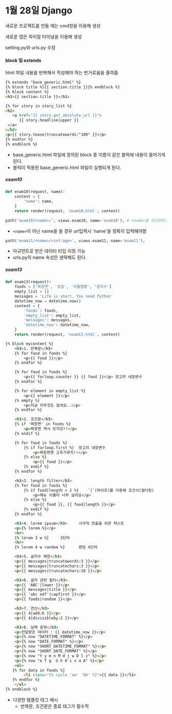 # 1월 28일 Django

새로운 프로젝트를 만들 때는 cmd창을 이용해 생성

새로운 앱은 파이참 터미널을 이용해 생성

setting.py와 urls.py 수정





#### block 및 extends

html 파일 내용을 반복해서 작성해야 하는 번거로움을 줄여줌

```html
{% extends "base_generic.html" %}
{% block title %}{{ section.title }}{% endblock %}
{% block content %}
<h1>{{ section.title }}</h1>

{% for story in story_list %}
<h2>
   <a href="{{ story.get_absolute_url }}">
      {{ story.headline|upper }}
 </a>
</h2>
<p>{{ story.tease|truncatewords:"100" }}</p>
{% endfor %}
{% endblock %}

```

- base_generic.html 파일에 정의된 block 중 이름이 같은 블럭에 내용이 들어가게 된다.
- 블럭이 적용된 base_generic.html 파일이 실행되게 된다.





##### exam10

```python
def exam10(request, name):
    context = {
        'name': name,
    }
    return render(request, 'exam10.html', context)
    
path('exam10/<name>/', views.exam10, name='exam10'), # <name>을 아규먼트로 사용
```

- `<name>`이 아닌 name을 쓸 경우 url입력시 'name'을 정확히 입력해야함

```python
path('exam11/<name>/<int:age>', views.exam11, name='exam11'),
```

- 아규먼트로 받은 데이터 타입 지정 가능
- urls.py의 name 속성은 생략해도 된다.



##### exam13

```python
def exam13(request):
    foods = ['짜장면', '초밥', '차돌짬뽕', '콩국수']
    empty_list = []
    messages = 'Life is short, You need Python'
    datetime_now = datetime.now()
    context = {
        'foods': foods,
        'empty_list': empty_list,
        'messages': messages,
        'datetime_now': datetime_now,
    }
    return render(request, 'exam13.html', context)
```

```html
{% block mycontent %}
    <h3>1. 반복문</h3>
    {% for food in foods %}
        <p>{{ food }}</p>
    {% endfor %}

    {% for food in foods %}
        <p>{{ forloop.counter }} {{ food }}</p>	장고의 내장변수
    {% endfor %}

    {% for element in empty_list %}
        <p>{{ element }}</p>
    {% empty %}
        <p>지금 아무것도 없네요..</p>
    {% endfor %}

    <h3>2. 조건문</h3>
    {% if '짜장면' in foods %}
        <p>짜장면 역시 또자강!!</p>
    {% endif %}

    {% for food in foods %}
        {% if forloop.first %}	장고의 내장변수
            <p>짜장면엔 고추가루지!!</p>
        {% else %}
            <p>{{ food }}</p>
        {% endif %}
    {% endfor %}

    <h3>3. length filter</h3>
    {% for food in foods %}
        {% if food|length > 2 %}	`|`(파이프)를 이용해 조건식(필터링)
            <p>메뉴 이름이 너무 길어요</p>
        {% else %}
            <p>{{ food }}, {{ food|length }}</p>
        {% endif %}
    {% endfor %}

    <h3>4. lorem ipsum</h3>		시각적 연출을 위한 텍스트
    <p>{% lorem %}</p>
    <hr>
    {% lorem 3 w %}		3단어
    <hr>
    {% lorem 4 w random %}		랜덤 4단어

    <h3>5. 글자수 제한</h3>
    <p>{{ messages|truncatewords:3 }}</p>
    <p>{{ messages|truncatechars:3 }}</p>
    <p>{{ messages|truncatechars:10 }}</p>

    <h3>6. 글자 관련 필터</h3>
    <p>{{ 'ABC'|lower }}</p>
    <p>{{ messages|title }}</p>
    <p>{{ 'abc edf'|capfirst }}</p>
    <p>{{ foods|random }}</p>

    <h3>7. 연산</h3>
    <p>{{ 4|add:6 }}</p>
    <p>{{ 4|divisibleby:2 }}</p>

    <h3>8. 날짜 표현</h3>
    <p>전달받은 데이터 : {{ datetime_now }}</p>
    <p>{% now "DATETIME_FORMAT" %}</p>
    <p>{% now "DATE_FORMAT" %}</p>
    <p>{% now "SHORT_DATETIME_FORMAT" %}</p>
    <p>{% now "SHORT_DATE_FORMAT" %}</p>
    <p>{% now "Y y m n M d j w D l z" %}</p>
    <p>{% now "e T g  G h H i s a A" %}</p>
    <ul>
   {% for data in foods %}
        <li class="{% cycle 'aa' 'bb' %}">{{ data }}</li>
   {% endfor %}
    </ul>
{% endblock %}
```

- 다양한 템플릿 태그 예시
  - 반복문, 조건문은 종료 태그가 필수적